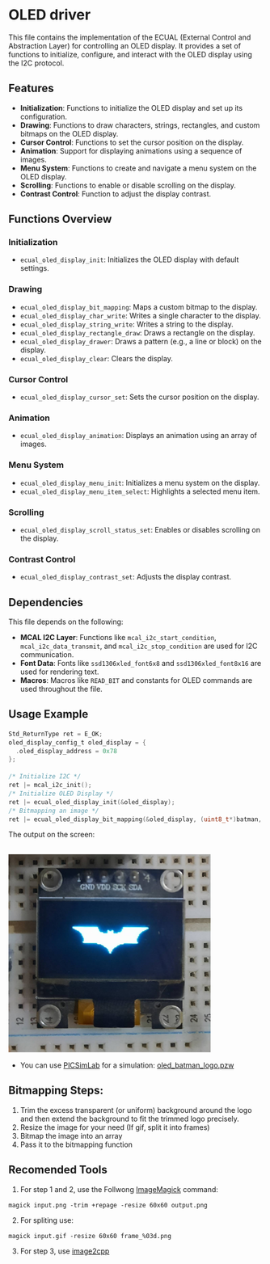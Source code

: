 # OLED driver

This file contains the implementation of the ECUAL (External Control and Abstraction Layer) for controlling an OLED display. It provides a set of functions to initialize, configure, and interact with the OLED display using the I2C protocol.

## Features

- **Initialization**: Functions to initialize the OLED display and set up its configuration.
- **Drawing**: Functions to draw characters, strings, rectangles, and custom bitmaps on the OLED display.
- **Cursor Control**: Functions to set the cursor position on the display.
- **Animation**: Support for displaying animations using a sequence of images.
- **Menu System**: Functions to create and navigate a menu system on the OLED display.
- **Scrolling**: Functions to enable or disable scrolling on the display.
- **Contrast Control**: Function to adjust the display contrast.

## Functions Overview

### Initialization
- `ecual_oled_display_init`: Initializes the OLED display with default settings.

### Drawing
- `ecual_oled_display_bit_mapping`: Maps a custom bitmap to the display.
- `ecual_oled_display_char_write`: Writes a single character to the display.
- `ecual_oled_display_string_write`: Writes a string to the display.
- `ecual_oled_display_rectangle_draw`: Draws a rectangle on the display.
- `ecual_oled_display_drawer`: Draws a pattern (e.g., a line or block) on the display.
- `ecual_oled_display_clear`: Clears the display.

### Cursor Control
- `ecual_oled_display_cursor_set`: Sets the cursor position on the display.

### Animation
- `ecual_oled_display_animation`: Displays an animation using an array of images.

### Menu System
- `ecual_oled_display_menu_init`: Initializes a menu system on the display.
- `ecual_oled_display_menu_item_select`: Highlights a selected menu item.

### Scrolling
- `ecual_oled_display_scroll_status_set`: Enables or disables scrolling on the display.

### Contrast Control
- `ecual_oled_display_contrast_set`: Adjusts the display contrast.

## Dependencies

This file depends on the following:
- **MCAL I2C Layer**: Functions like `mcal_i2c_start_condition`, `mcal_i2c_data_transmit`, and `mcal_i2c_stop_condition` are used for I2C communication.
- **Font Data**: Fonts like `ssd1306xled_font6x8` and `ssd1306xled_font8x16` are used for rendering text.
- **Macros**: Macros like `READ_BIT` and constants for OLED commands are used throughout the file.

## Usage Example

```c
Std_ReturnType ret = E_OK;
oled_display_config_t oled_display = {
  .oled_display_address = 0x78
};

/* Initialize I2C */
ret |= mcal_i2c_init();
/* Initialize OLED Display */
ret |= ecual_oled_display_init(&oled_display);
/* Bitmapping an image */
ret |= ecual_oled_display_bit_mapping(&oled_display, (uint8_t*)batman, 128, 64, 0, 0);  
```

The output on the screen:
<br>
<br>

<img src="/images/batman_logo.jpg" alt="Batman logo" width="400"/>

- You can use [PICSimLab](https://github.com/lcgamboa/picsimlab) for a simulation: [oled_batman_logo.pzw](/simulations/oled_batman_logo.pzw)

## Bitmapping Steps:

1. Trim the excess transparent (or uniform) background around the logo and then extend the background to fit the trimmed logo precisely.
2. Resize the image for your need (If gif, split it into frames)
4. Bitmap the image into an array
5. Pass it to the bitmapping function

## Recomended Tools
1. For step 1 and 2, use the Follwong [ImageMagick](https://imagemagick.org/index.php) command:
```
magick input.png -trim +repage -resize 60x60 output.png
```
2. For spliting use:
```
magick input.gif -resize 60x60 frame_%03d.png
```
3. For step 3, use [image2cpp](https://javl.github.io/image2cpp/) 
